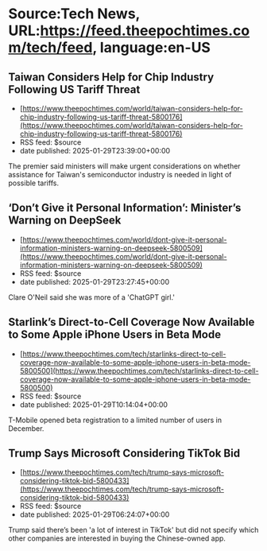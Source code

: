 # Source:Tech News, URL:https://feed.theepochtimes.com/tech/feed, language:en-US

## Taiwan Considers Help for Chip Industry Following US Tariff Threat
 - [https://www.theepochtimes.com/world/taiwan-considers-help-for-chip-industry-following-us-tariff-threat-5800176](https://www.theepochtimes.com/world/taiwan-considers-help-for-chip-industry-following-us-tariff-threat-5800176)
 - RSS feed: $source
 - date published: 2025-01-29T23:39:00+00:00

The premier said ministers will make urgent considerations on whether assistance for Taiwan's semiconductor industry is needed in light of possible tariffs.

## ‘Don’t Give it Personal Information’: Minister’s Warning on DeepSeek
 - [https://www.theepochtimes.com/world/dont-give-it-personal-information-ministers-warning-on-deepseek-5800509](https://www.theepochtimes.com/world/dont-give-it-personal-information-ministers-warning-on-deepseek-5800509)
 - RSS feed: $source
 - date published: 2025-01-29T23:27:45+00:00

Clare O'Neil said she was more of a 'ChatGPT girl.'

## Starlink’s Direct-to-Cell Coverage Now Available to Some Apple iPhone Users in Beta Mode
 - [https://www.theepochtimes.com/tech/starlinks-direct-to-cell-coverage-now-available-to-some-apple-iphone-users-in-beta-mode-5800500](https://www.theepochtimes.com/tech/starlinks-direct-to-cell-coverage-now-available-to-some-apple-iphone-users-in-beta-mode-5800500)
 - RSS feed: $source
 - date published: 2025-01-29T10:14:04+00:00

T-Mobile opened beta registration to a limited number of users in December.

## Trump Says Microsoft Considering TikTok Bid
 - [https://www.theepochtimes.com/tech/trump-says-microsoft-considering-tiktok-bid-5800433](https://www.theepochtimes.com/tech/trump-says-microsoft-considering-tiktok-bid-5800433)
 - RSS feed: $source
 - date published: 2025-01-29T06:24:07+00:00

Trump said there’s been 'a lot of interest in TikTok' but did not specify which other companies are interested in buying the Chinese-owned app.

